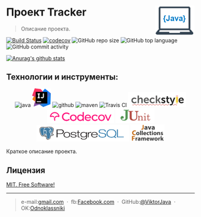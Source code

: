 # Проект Tracker [<img alt="Logo" src="images/logo.png" height="80" align="right"/>](https://www.vectorlogo.zone)
> Описание проекта.


[![Build Status](https://travis-ci.org/ViktorJava/job4j_design.svg?branch=master)](https://travis-ci.org/ViktorJava/job4j_design)
[![codecov](https://codecov.io/gh/ViktorJava/job4j_design/branch/master/graph/badge.svg?token=HIEPGWYZ44)](https://codecov.io/gh/ViktorJava/job4j_design)
![GitHub repo size](https://img.shields.io/github/repo-size/ViktorJava/job4j_design)
![GitHub top language](https://img.shields.io/github/languages/top/ViktorJava/job4j_design)
![GitHub commit activity](https://img.shields.io/github/commit-activity/m/ViktorJava/job4j_design)

[![Anurag's github stats](https://github-readme-stats.vercel.app/api?username=ViktorJava&show_icons=true)](https://github.com/anuraghazra/github-readme-stats)

## Технологии и инструменты:
<p align="center">
<img src="https://www.vectorlogo.zone/logos/java/java-ar21.svg" alt="java" width="120" height="60"/>
<img src="images/idea.png" alt="intellij" height="50"/>
<img src="https://www.vectorlogo.zone/logos/github/github-ar21.svg" alt="github" height="70"/>
<img src="https://upload.wikimedia.org/wikipedia/commons/thumb/0/0b/Maven_logo.svg/680px-Maven_logo.svg.png" alt="maven" height="40"/>
<img src="https://www.vectorlogo.zone/logos/travis-ci/travis-ci-ar21.svg" alt="Travis CI" width="120" height="60"/>
<img src="images/checkstyle.png" alt="CheckStyle"  height="40"/>
<img src="images/codecov.png" alt="Codecov"  height="35"/>
<img src="images/junit.png" alt="JUnit"  height="40"/>
<img src="images/postgresql.png" alt="PSQL"  height="45"/>
<img src="images/jcf.png" alt="JCF"  width="90"/>
</p>

Краткое описание проекта.

## Лицензия
	
[MIT. Free Software!](https://github.com/ViktorJava/job4j/tree/master/LICENSE)

---

>e-mail:[gmail.com](mailto:gipsyscrew@gmail.com) &nbsp;&middot;&nbsp;
>fb:[Facebook.com](https://www.facebook.com/viktor.vdovichenko) &nbsp;&middot;&nbsp;
> GitHub:[@ViktorJava](https://github.com/ViktorJava) &nbsp;&middot;&nbsp;
> OK:[Odnoklassniki](https://ok.ru/profile/571539586668)

